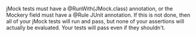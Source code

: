 jMock tests must have a @RunWith(JMock.class) annotation, or the Mockery field
must have a @Rule JUnit annotation. If this is not done, then all of your jMock
tests will run and pass, but none of your assertions will actually be evaluated.
Your tests will pass even if they shouldn't.
